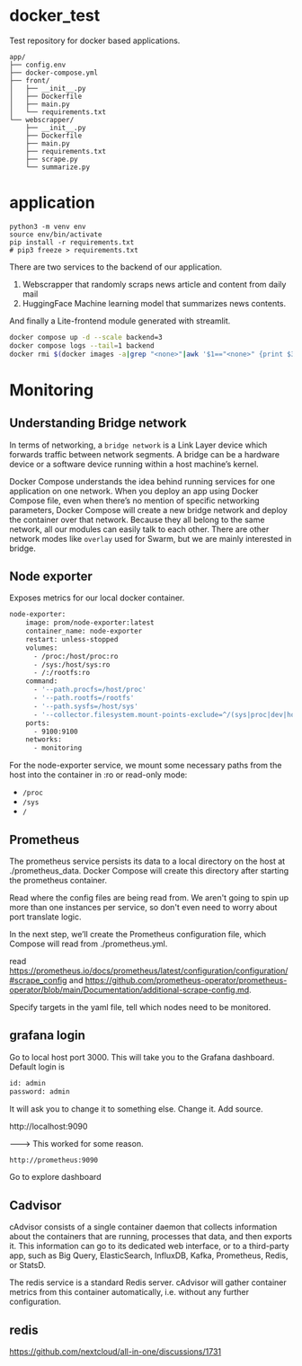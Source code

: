 # docker_test
Test repository for docker based applications.

```
app/
├── config.env
├── docker-compose.yml
├── front/
│   ├── __init__.py
│   ├── Dockerfile
│   ├── main.py
│   └── requirements.txt
└── webscrapper/
    ├── __init__.py
    ├── Dockerfile
    ├── main.py
    ├── requirements.txt
    ├── scrape.py
    └── summarize.py
```
# application

```
python3 -m venv env
source env/bin/activate
pip install -r requirements.txt 
# pip3 freeze > requirements.txt
```

There are two services to the backend of our application.

1. Webscrapper that randomly scraps news article and content from daily mail 
2. HuggingFace Machine learning model that summarizes news contents. 

And finally a Lite-frontend module generated with streamlit. 

```bash
docker compose up -d --scale backend=3
docker compose logs --tail=1 backend
docker rmi $(docker images -a|grep "<none>"|awk '$1=="<none>" {print $3}')
```

# Monitoring

## Understanding Bridge network

In terms of networking, a `bridge network` is a Link Layer device which forwards traffic between network segments. A bridge can be a hardware device or a software device running within a host machine’s kernel.

Docker Compose understands the idea behind running services for one application on one network. When you deploy an app using Docker Compose file, even when there’s no mention of specific networking parameters, Docker Compose will create a new bridge network and deploy the container over that network. Because they all belong to the same network, all our modules can easily talk to each other. There are other network modes like `overlay` used for Swarm, but we are mainly interested in bridge. 

## Node exporter

Exposes metrics for our local docker container. 


```bash
node-exporter: 
    image: prom/node-exporter:latest 
    container_name: node-exporter 
    restart: unless-stopped 
    volumes: 
      - /proc:/host/proc:ro 
      - /sys:/host/sys:ro 
      - /:/rootfs:ro 
    command: 
      - '--path.procfs=/host/proc' 
      - '--path.rootfs=/rootfs' 
      - '--path.sysfs=/host/sys' 
      - '--collector.filesystem.mount-points-exclude=^/(sys|proc|dev|host|etc)($$|/)' 
    ports: 
      - 9100:9100 
    networks: 
      - monitoring 
```

For the node-exporter service, we mount some necessary paths from the host into the container in :ro or read-only mode:

- `/proc`
- `/sys`
- `/`

## Prometheus

The prometheus service persists its data to a local directory on the host at ./prometheus_data. Docker Compose will create this directory after starting the prometheus container.

Read where the config files are being read from. We aren't going to spin up more than one instances per service, so don't even need to worry about port translate logic. 

In the next step, we’ll create the Prometheus configuration file, which Compose will read from ./prometheus.yml.

read https://prometheus.io/docs/prometheus/latest/configuration/configuration/#scrape_config and https://github.com/prometheus-operator/prometheus-operator/blob/main/Documentation/additional-scrape-config.md.  

Specify targets in the yaml file, tell which nodes need to be monitored.

## grafana login

Go to local host port 3000. This will take you to the Grafana dashboard. Default login is 

```bash
id: admin
password: admin
```

It will ask you to change it to something else. Change it. Add source.

http://localhost:9090

---> This worked for some reason.

```bash
http://prometheus:9090
```
Go to explore dashboard


## Cadvisor 

cAdvisor consists of a single container daemon that collects information about the containers that are running, processes that data, and then exports it. This information can go to its dedicated web interface, or to a third-party app, such as Big Query, ElasticSearch, InfluxDB, Kafka, Prometheus, Redis, or StatsD.

The redis service is a standard Redis server. cAdvisor will gather container metrics from this container automatically, i.e. without any further configuration.


## redis

https://github.com/nextcloud/all-in-one/discussions/1731